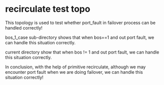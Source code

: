 # recirculate test topo
This topology is used to test whether port_fault in failover process can be handled correctly!

bos_1_case sub-directory shows that when bos==1 and out port fault, we can handle this situation correctly.

current directory show that when bos != 1 and out port fault, we can handle this situation correctly.

In conclusion, with the help of primitive recirculate, although we may encounter port fault when we are doing failover, we can handle this situation correctly!
